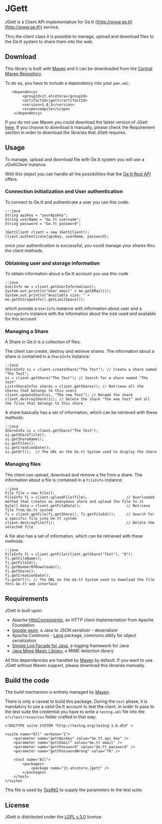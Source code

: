# JGett 

JGett is a Client API implementation for Ge.tt ([http://www.ge.tt](http://www.ge.tt)) service.

Thru the client class it is possible to manage, upload and download files to the Ge.tt system to share them into the web.

## Download
This library is built with [Maven](http://maven.apache.org/) and it can be downloaded from the [Central Maven Repository](http://search.maven.org/).

To do so, you have to include a dependency into your `pom.xml`:

       <dependency>
			<groupId>it.atcetera</groupId>
			<artifactId>jgett</artifactId>
			<version>1.0.1</version>
			<scope>compile</scope>
		</dependency>

If you do not use Maven you could download the latest version of JGett [here](http://search.maven.org/remotecontent?filepath=it/atcetera/jgett/1.0.1/jgett-1.0.1.jar). If you choose to download it manually, please check the Requirement section in order to download the libraries that JGett requires.

## Usage

To manage, upload and download file with Ge.tt system you will use a _JGettClient_ instance.

With this object you can handle all the possibilities that the [Ge.tt Rest API](http://ge.tt/developers/rest) offers.

### Connection initialization and User authentication
To connect to Ge.tt and authenticate a user you use this code:

	:::java
	String apiKey = "yourApiKey";
	String userName = "Ge.tt username";
	String password = "Ge.tt password";
	
	JGettClient client = new JGettClient();
	client.authenticate(apiKey, userName, password);

once your authentication is successful, you could manage your shares thru the client methods.

### Obtaining user and storage information
To obtain information about a Ge.tt account you use this code
	
	::java
	UserInfo me = client.getUserInformation();
	System.out.println("User email" + me.getEMail());
	System.out.println("Available size: " + me.getStorageInfo().getLimitSpace());
	
which provide a `UserInfo` instance with information about user and a `StorageInfo` instance with the information about the size used and available for this account

### Managing a Share

A Share in Ge.tt is a collection of files.

The client can create, destroy and retrieve shares. The information about a share is contained in a `ShareInfo` instance:

	::java
	ShareInfo si = client.createShare("The Test"); // Create a share named "The Test";
	si = client.getShare("The Test"); // Search for a share named "The test"
	List<ShareInfo> shares = client.getShares(); // Retrieve all the shares that belongs to this users
	client.updateShare(si, "The new Test"); // Rename the share
	client.destroyShare(si); // Delete the share "The new test" and all the files that belongs to this share
	
A share basically has a set of information, which can be retrieved with these methods:

	::java
	ShareInfo si = client.getShare("The Test");
	si.getShareTitle();
	si.getShareName();
	si.getFiles();
	si.getCreationDate();
	si.getUrl();  // The URL on the Ge.tt System used to display the share
	
### Managing files

The client can upload, download and remove a file from a share. The information about a file is contained in a `FileInfo` instance:

	::java
	File file = new File();
	FileInfo fi = client.uploadFile(file);					// Overloaded method that creates an anonymous share and upload the file to it
	byte[] data = client.getFileData();						// Retrieve file from Ge.tt system
	fi = client.getFile(fi.getShare(), fi.getFileId());		// Search for a specific file into Ge.tt system
	client.destroyFile(fi);									// Delete the selected file
	
A file also has a set of information, which can be retrieved with these methods:

	::java
	FileInfo fi = client.getFile(client.getShare("Test"), "0");
	fi.getFileName();
	fi.getFileId();
	fi.getNumberOfDownloads();
	fi.getShare();
	fi.getCreationDate();
	fi.getUrl(); // The URL on the Ge.tt System used to download the file thru Ge.tt web interface
	
## Requirements

JGett is built upon:

  - Apache [HttpComponents](http://hc.apache.org/), an HTTP client implementation from Apache Foundation
  - [google-gson](http://code.google.com/p/google-gson/), a Java to JSON serializer - deserializer
  - Apache Commons - [Lang](http://commons.apache.org/lang/) package, commons utility for object serialization
  - [Simple Log Facade for Java](http://www.slf4j.org/), a logging framework for Java
  - [Java Mime Magic Library](http://jmimemagic.sourceforge.net/index.html), a MIME detection library
  
All this dependencies are handled by [Maven](http://maven.apache.org/) by default. 
If you want to use JGett without Maven support, please download this libraries manually.

## Build the code

The build mechanism is entirely managed by [Maven](http://maven.apache.org/).

There is only a caveat to build this package. During the `test` phase, it is mandatory to use a valid Ge.tt account to test the client. 
In order to pass to the test suite the credential you have to write a `testng.xml` file into the `src/test/resources` folder crafted in that way:

	<!DOCTYPE suite SYSTEM "http://testng.org/testng-1.0.dtd" >
  
	<suite name="All" verbose="1">
		<parameter name="gettApiKey" value="Ge.tt api key" />
		<parameter name="gettEmail" value="Ge.tt email" />
		<parameter name="gettPassword" value="Ge.tt password" />
		<parameter name="gettPasswordWrong" value="76" />
		
		<test name="All">
			<packages>
				<package name="it.atcetera.jgett" />
			</packages>
		</test>
	</suite>

This file is used by [TestNG](http://testng.org/doc/index.html) to supply the parameters to the test suite.

## License

JGett is distributed under the [LGPL v.3.0](http://www.gnu.org/copyleft/lesser.html) license. 
